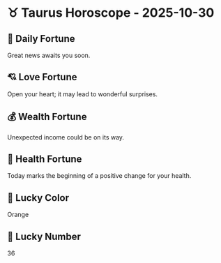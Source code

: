 # ♉ Taurus Horoscope - 2025-10-30

## 🎯 Daily Fortune

Great news awaits you soon.

## 💘 Love Fortune

Open your heart; it may lead to wonderful surprises.

## 💰 Wealth Fortune

Unexpected income could be on its way.

## 🌱 Health Fortune

Today marks the beginning of a positive change for your health.

## 🎨 Lucky Color

Orange

## 🔢 Lucky Number

36
